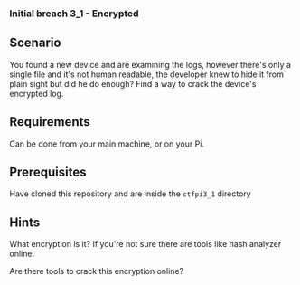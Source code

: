 ### Initial breach 3_1 - Encrypted

## Scenario

You found a new device and are examining the logs, however there's only a single file and it's not human readable, the developer knew to hide it from plain sight but did he do enough?
Find a way to crack the device's encrypted log.

## Requirements

Can be done from your main machine, or on your Pi.

## Prerequisites

Have cloned this repository and are inside the `ctfpi3_1` directory


## **Hints**

What encryption is it? If you're not sure there are tools like hash analyzer online.

Are there tools to crack this encryption online?

